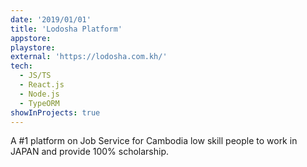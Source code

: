 ```yaml
---
date: '2019/01/01'
title: 'Lodosha Platform'
appstore: 
playstore: 
external: 'https://lodosha.com.kh/'
tech:
  - JS/TS
  - React.js
  - Node.js
  - TypeORM
showInProjects: true
---
```

A #1 platform on Job Service for Cambodia low skill people to work in JAPAN and provide 100% scholarship.
